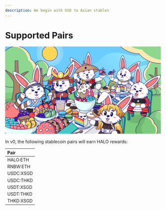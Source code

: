 ```yaml
---
description: We begin with USD to Asian stables
---
```


# Supported Pairs

![](../../.gitbook/assets/halodao_illustration_exchange-2.png)

In v0, the following stablecoin pairs will earn HALO rewards:

| **Pair** |
| :--- |
| HALO:ETH |
| RNBW:ETH |
| USDC:XSGD |
| USDC:THKD |
| USDT:XSGD |
| USDT:THKD |
| THKD:XSGD |

